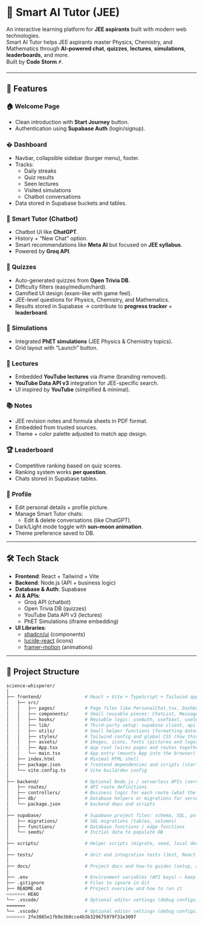 
# 🧠 Smart AI Tutor (JEE)

An interactive learning platform for **JEE aspirants** built with modern web technologies.  
Smart AI Tutor helps JEE aspirants master Physics, Chemistry, and Mathematics through **AI-powered chat**, **quizzes**, **lectures**, **simulations**, **leaderboards**, and more.  
Built by **Code Storm ⚡**.

---

## 🚀 Features

### 🏠 Welcome Page
- Clean introduction with **Start Journey** button.
- Authentication using **Supabase Auth** (login/signup).

### � Dashboard
- Navbar, collapsible sidebar (burger menu), footer.
- Tracks:
  - Daily streaks  
  - Quiz results  
  - Seen lectures  
  - Visited simulations  
  - Chatbot conversations  
- Data stored in Supabase buckets and tables.

### 🤖 Smart Tutor (Chatbot)
- Chatbot UI like **ChatGPT**.
- History + “New Chat” option.
- Smart recommendations like **Meta AI** but focused on **JEE syllabus**.
- Powered by **Groq API**.

### 📝 Quizzes
- Auto-generated quizzes from **Open Trivia DB**.
- Difficulty filters (easy/medium/hard).
- Gamified UI design (exam-like with game feel).
- JEE-level questions for Physics, Chemistry, and Mathematics.
- Results stored in Supabase → contribute to **progress tracker** + **leaderboard**.

### 🔬 Simulations
- Integrated **PhET simulations** (JEE Physics & Chemistry topics).
- Grid layout with “Launch” button.

### 🎥 Lectures
- Embedded **YouTube lectures** via iframe (branding removed).
- **YouTube Data API v3** integration for JEE-specific search.
- UI inspired by **YouTube** (simplified & minimal).

### 📚 Notes
- JEE revision notes and formula sheets in PDF format.
- Embedded from trusted sources.
- Theme + color palette adjusted to match app design.

### 🏆 Leaderboard
- Competitive ranking based on quiz scores.
- Ranking system works **per question**.
- Chats stored in Supabase tables.

### 👤 Profile
- Edit personal details + profile picture.
- Manage Smart Tutor chats:
  - Edit & delete conversations (like ChatGPT).
- Dark/Light mode toggle with **sun–moon animation**.
- Theme preference saved to DB.

---

## 🛠️ Tech Stack

- **Frontend**: React + Tailwind + Vite
- **Backend**: Node.js (API + business logic)
- **Database & Auth**: Supabase
- **AI & APIs**:
  - Groq API (chatbot)
  - Open Trivia DB (quizzes)
  - YouTube Data API v3 (lectures)
  - PhET Simulations (iframe embedding)
- **UI Libraries**:
  - [shadcn/ui](https://ui.shadcn.com/) (components)
  - [lucide-react](https://lucide.dev/) (icons)
  - [framer-motion](https://www.framer.com/motion/) (animations)
---

## 📂 Project Structure

```bash
science-whisperer/
│
├── frontend/                # React + Vite + TypeScript + Tailwind app (the website you open)
│   ├── src/
│   │   ├── pages/           # Page files like PersonalChat.tsx, Dashboard, Profile — each is a full screen
│   │   ├── components/      # Small reusable pieces: ChatList, MessageBubble, Header, Buttons
│   │   ├── hooks/           # Reusable logic: useAuth, useToast, useSupabase (like tiny helpers)
│   │   ├── lib/             # Third-party setup: supabase client, api helpers (connects to DB)
│   │   ├── utils/           # Small helper functions (formatting dates, text, etc.)
│   │   ├── styles/          # Tailwind config and global CSS (how things look)
│   │   ├── assets/          # Images, icons, fonts (pictures and logos)
│   │   ├── App.tsx          # App root (wires pages and routes together)
│   │   └── main.tsx         # App entry (mounts App into the browser)
│   ├── index.html           # Minimal HTML shell
│   ├── package.json         # frontend dependencies and scripts (start, build)
│   └── vite.config.ts       # Vite build/dev config
│
├── backend/                 # Optional Node.js / serverless APIs (server logic)
│   ├── routes/              # API route definitions
│   ├── controllers/         # Business logic for each route (what the API does)
│   ├── db/                  # Database helpers or migrations for server code
│   └── package.json         # backend deps and scripts
│
├── supabase/                # Supabase project files: schema, SQL, policies, functions
│   ├── migrations/          # SQL migrations (tables, columns)
│   ├── functions/           # Database functions / edge functions
│   └── seeds/               # Initial data to populate DB
│
├── scripts/                 # Helper scripts (migrate, seed, local dev helpers)
│
├── tests/                   # Unit and integration tests (Jest, React Testing Library)
│
├── docs/                    # Project docs and how-to guides (setup, architecture)
│
├── .env                     # Environment variables (API keys) — keep private, not in git
├── .gitignore               # Files to ignore in Git
├── README.md                # Project overview and how to run it
<<<<<<< HEAD
└── .vscode/                 # Optional editor settings (debug configs)
=======
└── .vscode/                 # Optional editor settings (debug configs)
>>>>>>> 2fe3085e1fb9e3b0cce4b3b329675979f31e3097
